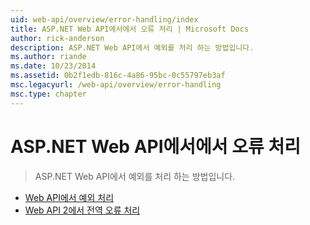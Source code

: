 ```yaml
---
uid: web-api/overview/error-handling/index
title: ASP.NET Web API에서에서 오류 처리 | Microsoft Docs
author: rick-anderson
description: ASP.NET Web API에서 예외를 처리 하는 방법입니다.
ms.author: riande
ms.date: 10/23/2014
ms.assetid: 0b2f1edb-816c-4a86-95bc-0c55797eb3af
msc.legacyurl: /web-api/overview/error-handling
msc.type: chapter
---
```

<a name="error-handling-in-aspnet-web-api"></a>ASP.NET Web API에서에서 오류 처리
====================
> ASP.NET Web API에서 예외를 처리 하는 방법입니다.


- [Web API에서 예외 처리](exception-handling.md)
- [Web API 2에서 전역 오류 처리](web-api-global-error-handling.md)
